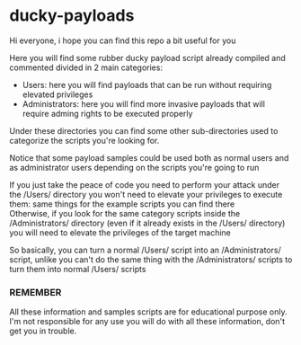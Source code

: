 # ducky-payloads

Hi everyone, i hope you can find this repo a bit useful for you

Here you will find some rubber ducky payload script already compiled and commented divided in 2 main categories:
- Users: here you will find payloads that can be run without requiring elevated privileges
- Administrators: here you will find more invasive payloads that will require adming rights to be executed properly

Under these directories you can find some other sub-directories used to categorize the scripts you're looking for.

Notice that some payload samples could be used both as normal users and as administrator users depending on the scripts you're going to run

If you just take the peace of code you need to perform your attack under the /Users/ directory you won't need to elevate your privileges to execute them: same things for the example scripts you can find there <br>
Otherwise, if you look for the same category scripts inside the /Administrators/ directory (even if it already exists in the /Users/ directory) you will need to elevate the privileges of the target machine

So basically, you can turn a normal /Users/ script into an /Administrators/ script, unlike you can't do the same thing with the /Administrators/ scripts to turn them into normal /Users/ scripts


### REMEMBER
All these information and samples scripts are for educational purpose only.
I'm not responsible for any use you will do with all these information, don't get you in trouble.
